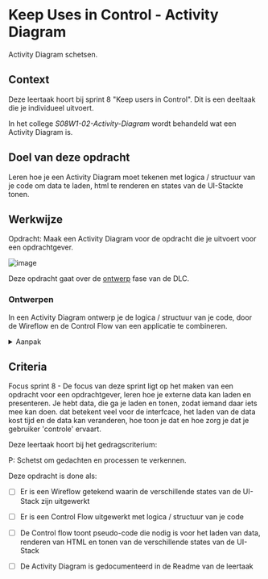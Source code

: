 
# Keep Uses in Control - Activity Diagram

Activity Diagram schetsen. 

## Context

Deze leertaak hoort bij sprint 8 "Keep users in Control". Dit is een deeltaak die je individueel uitvoert.

In het college _S08W1-02-Activity-Diagram_ wordt behandeld wat een Activity Diagram is.




## Doel van deze opdracht

Leren hoe je een Activity Diagram moet tekenen met logica / structuur van je code om data te laden, html te renderen en states van de UI-Stackte tonen.



## Werkwijze

Opdracht: Maak een Activity Diagram voor de opdracht die je uitvoert voor een opdrachtgever.

![image](https://user-images.githubusercontent.com/1391509/157333707-e30debea-c699-4c7d-b8c3-5e1ccccb4338.png)


Deze opdracht gaat over de [ontwerp](#ontwerpen) fase van de DLC.


### Ontwerpen

In een Activity Diagram ontwerp je de logica / structuur van je code, door de Wireflow en de Control Flow van een applicatie te combineren.

<details>
<summary>Aanpak</summary>

1. Teken op basis van je User Stories een wireflow met alle states van de UI-Stack, de Empty state, Loading state en Error state
2. Voeg aan de wireflow een _swimlane_ toe voor de control flow
3. Schrijf pseudo-code voor de GET request, het renderen van de html en voor het tonen van de UI-Stack



#### Materiaal ontwerpfase

- [Activity Diagram](http://agilemodeling.com/style/activityDiagram.htm)
- [What are Wireflows?](https://app.uxcel.com/courses/designing-wireframes/what-are-wireflows-804)
- [Control Flow](https://en.wikipedia.org/wiki/Control_flow)
- [What's a Program Flowchart? | Definition & Examples](https://www.edrawsoft.com/flowchart/program-flowchart-definition.html)

</details>



## Criteria

Focus sprint 8 - De focus van deze sprint ligt op het maken van een opdracht voor een opdrachtgever, leren hoe je externe data kan laden en presenteren. Je hebt data, die ga je laden en tonen, zodat iemand daar iets mee kan doen.
dat betekent veel voor de interfcace, het laden van de data kost tijd en de data kan veranderen, hoe toon je dat en hoe zorg je dat je gebruiker 'controle' ervaart.

Deze leertaak hoort bij het gedragscriterium:

P: Schetst om gedachten en processen te verkennen.

Deze opdracht is done als:

- [ ] Er is een Wireflow getekend waarin de verschillende states van de UI-Stack zijn uitgewerkt
- [ ] Er is een Control Flow uitgewerkt met logica / structuur van je code
- [ ] De Control flow toont pseudo-code die nodig is voor het laden van data, renderen van HTML en tonen van de verschillende states van de UI-Stack
- [ ] De Activity Diagram is gedocumenteerd in de Readme van de leertaak



